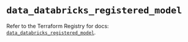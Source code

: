 # `data_databricks_registered_model`

Refer to the Terraform Registry for docs: [`data_databricks_registered_model`](https://registry.terraform.io/providers/databricks/databricks/1.68.0/docs/data-sources/registered_model).
